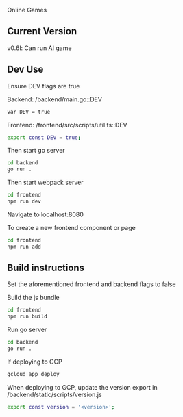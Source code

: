 Online Games

## Current Version

v0.6l: Can run AI game

## Dev Use

Ensure DEV flags are true

Backend: /backend/main.go::DEV

```bash
var DEV = true
```

Frontend: /frontend/src/scripts/util.ts::DEV

```bash
export const DEV = true;
```

Then start go server

```bash
cd backend
go run .
```

Then start webpack server

```bash
cd frontend
npm run dev
```

Navigate to localhost:8080

To create a new frontend component or page

```bash
cd frontend
npm run add
```

## Build instructions

Set the aforementioned frontend and backend flags to false

Build the js bundle

```bash
cd frontend
npm run build
```

Run go server

```bash
cd backend
go run .
```

If deploying to GCP

```bash
gcloud app deploy
```

When deploying to GCP, update the version export in /backend/static/scripts/version.js

```bash
export const version = '<version>';
```
